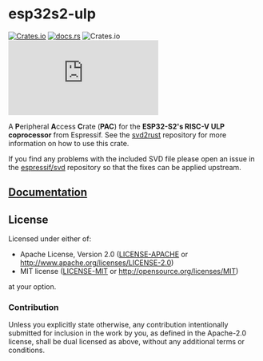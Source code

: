 # esp32s2-ulp

[![Crates.io](https://img.shields.io/crates/v/esp32s2-ulp?labelColor=1C2C2E&color=C96329&logo=Rust&style=flat-square)](https://crates.io/crates/esp32s2-ulp)
[![docs.rs](https://img.shields.io/docsrs/esp32s2-ulp?labelColor=1C2C2E&color=C96329&logo=rust&style=flat-square)](https://docs.rs/esp32s2-ulp)
![Crates.io](https://img.shields.io/crates/l/esp32s2-ulp?labelColor=1C2C2E&style=flat-square)
[![Matrix](https://img.shields.io/matrix/esp-rs:matrix.org?label=join%20matrix&labelColor=1C2C2E&color=BEC5C9&logo=matrix&style=flat-square)](https://matrix.to/#/#esp-rs:matrix.org)

A **P**eripheral **A**ccess **C**rate (**PAC**) for the **ESP32-S2's RISC-V ULP coprocessor** from Espressif. See the [svd2rust] repository for more information on how to use this crate.

If you find any problems with the included SVD file please open an issue in the [espressif/svd] repository so that the fixes can be applied upstream.

[svd2rust]: https://github.com/rust-embedded/svd2rust
[espressif/svd]: https://github.com/espressif/svd

## [Documentation](https://docs.rs/esp32s2-ulp)

## License

Licensed under either of:

- Apache License, Version 2.0 ([LICENSE-APACHE](../LICENSE-APACHE) or http://www.apache.org/licenses/LICENSE-2.0)
- MIT license ([LICENSE-MIT](../LICENSE-MIT) or http://opensource.org/licenses/MIT)

at your option.

### Contribution

Unless you explicitly state otherwise, any contribution intentionally submitted for inclusion in
the work by you, as defined in the Apache-2.0 license, shall be dual licensed as above, without
any additional terms or conditions.
